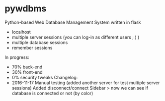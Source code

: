 # pywdbms
Python-based Web Database Management System written in flask
* localhost
* multiple server sessions (you can log-in as different users ; ) )
* multiple database sessions
* remember sessions

In progress:
* 70% back-end
* 30% front-end
* 0% security tweaks
Changelog:
* 2016-11-17
  Manual testing (added another server for test multiple server sessions)
  Added disconnect/connect
  Sidebar > now we can see if database is connected or not (by color) 
